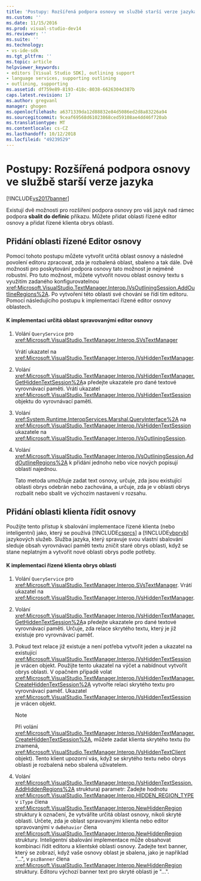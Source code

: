 ```yaml
---
title: 'Postupy: Rozšířená podpora osnovy ve službě starší verze jazyka | Dokumentace Microsoftu'
ms.custom: ''
ms.date: 11/15/2016
ms.prod: visual-studio-dev14
ms.reviewer: ''
ms.suite: ''
ms.technology:
- vs-ide-sdk
ms.tgt_pltfrm: ''
ms.topic: article
helpviewer_keywords:
- editors [Visual Studio SDK], outlining support
- language services, supporting outlining
- outlining, supporting
ms.assetid: df759e89-8193-418c-8038-6626304d387b
caps.latest.revision: 17
ms.author: gregvanl
manager: ghogen
ms.openlocfilehash: a6371339da12d88832e84d5086ed2d8a83226a94
ms.sourcegitcommit: 9ceaf69568d61023868ced59108ae4dd46f720ab
ms.translationtype: MT
ms.contentlocale: cs-CZ
ms.lasthandoff: 10/12/2018
ms.locfileid: "49239529"
---
```

# <a name="how-to-provide-expanded-outlining-support-in-a-legacy-language-service"></a>Postupy: Rozšířená podpora osnovy ve službě starší verze jazyka
[!INCLUDE[vs2017banner](../../includes/vs2017banner.md)]

Existují dvě možnosti pro rozšíření podpora osnovy pro váš jazyk nad rámec podpora **sbalit do definic** příkazu. Můžete přidat oblasti řízené editor osnovy a přidat řízené klienta obrys oblasti.  
  
## <a name="adding-editor-controlled-outline-regions"></a>Přidání oblasti řízené Editor osnovy  
 Pomocí tohoto postupu můžete vytvořit určitá oblast osnovy a následné povolení editoru zpracovat, zda je rozbalená oblast, sbaleno a tak dále. Dvě možnosti pro poskytování podpora osnovy tato možnost je nejméně robustní. Pro tuto možnost, můžete vytvořit novou oblast osnovy textu s využitím zadaného konfigurovatelnou <xref:Microsoft.VisualStudio.TextManager.Interop.IVsOutliningSession.AddOutlineRegions%2A>. Po vytvoření této oblasti své chování se řídí tím editoru. Pomocí následujícího postupu k implementaci řízené editor osnovy oblastech.  
  
#### <a name="to-implement-an-editor-controlled-outline-region"></a>K implementaci určitá oblast spravovanými editor osnovy  
  
1.  Volání `QueryService` pro <xref:Microsoft.VisualStudio.TextManager.Interop.SVsTextManager>  
  
     Vrátí ukazatel na <xref:Microsoft.VisualStudio.TextManager.Interop.IVsHiddenTextManager>.  
  
2.  Volání <xref:Microsoft.VisualStudio.TextManager.Interop.IVsHiddenTextManager.GetHiddenTextSession%2A>a předejte ukazatele pro dané textové vyrovnávací paměti. Vrátí ukazatel <xref:Microsoft.VisualStudio.TextManager.Interop.IVsHiddenTextSession> objektu do vyrovnávací paměti.  
  
3.  Volání <xref:System.Runtime.InteropServices.Marshal.QueryInterface%2A> na <xref:Microsoft.VisualStudio.TextManager.Interop.IVsHiddenTextSession> ukazatele na <xref:Microsoft.VisualStudio.TextManager.Interop.IVsOutliningSession>.  
  
4.  Volání <xref:Microsoft.VisualStudio.TextManager.Interop.IVsOutliningSession.AddOutlineRegions%2A> k přidání jednoho nebo více nových popisují oblastí najednou.  
  
     Tato metoda umožňuje zadat text osnovy, určuje, zda jsou existující oblasti obrys odebrán nebo zachována, a určuje, zda je v oblasti obrys rozbalit nebo sbalit ve výchozím nastavení v rozsahu.  
  
## <a name="adding-client-controlled-outline-regions"></a>Přidání oblasti klienta řídit osnovy  
 Použijte tento přístup k sbalování implementace řízené klienta (nebo inteligentní) jako, který se používá [!INCLUDE[csprcs](../../includes/csprcs-md.md)] a [!INCLUDE[vbprvb](../../includes/vbprvb-md.md)] jazykových služeb. Služba jazyka, který spravuje svou vlastní sbalování sleduje obsah vyrovnávací paměti textu zničit staré obrys oblasti, když se stane neplatným a vytvořit nové oblasti obrys podle potřeby.  
  
#### <a name="to-implement-a-client-controlled-outline-region"></a>K implementaci řízené klienta obrys oblasti  
  
1.  Volání `QueryService` pro <xref:Microsoft.VisualStudio.TextManager.Interop.SVsTextManager>. Vrátí ukazatel na <xref:Microsoft.VisualStudio.TextManager.Interop.IVsHiddenTextManager>.  
  
2.  Volání <xref:Microsoft.VisualStudio.TextManager.Interop.IVsHiddenTextManager.GetHiddenTextSession%2A>a předejte ukazatele pro dané textové vyrovnávací paměti. Určuje, zda relace skrytého textu, který je již existuje pro vyrovnávací paměť.  
  
3.  Pokud text relace již existuje a není potřeba vytvořit jeden a ukazatel na existující <xref:Microsoft.VisualStudio.TextManager.Interop.IVsHiddenTextSession> je vrácen objekt. Použijte tento ukazatel na výčet a nabídnout vytvořit obrys oblasti. V opačném případě volat <xref:Microsoft.VisualStudio.TextManager.Interop.IVsHiddenTextManager.CreateHiddenTextSession%2A> vytvořte relaci skrytého textu pro vyrovnávací paměť. Ukazatel <xref:Microsoft.VisualStudio.TextManager.Interop.IVsHiddenTextSession> je vrácen objekt.  
  
    > [!NOTE]
    >  Při volání <xref:Microsoft.VisualStudio.TextManager.Interop.IVsHiddenTextManager.CreateHiddenTextSession%2A>, můžete zadat klienta skrytého textu (to znamená, <xref:Microsoft.VisualStudio.TextManager.Interop.IVsHiddenTextClient> objekt). Tento klient upozorní vás, když se skrytého textu nebo obrys oblasti je rozbalená nebo sbalená uživatelem.  
  
4.  Volání <xref:Microsoft.VisualStudio.TextManager.Interop.IVsHiddenTextSession.AddHiddenRegions%2A> struktura) parametr: Zadejte hodnotu <xref:Microsoft.VisualStudio.TextManager.Interop.HIDDEN_REGION_TYPE> v `iType` člena <xref:Microsoft.VisualStudio.TextManager.Interop.NewHiddenRegion> struktury k označení, že vytváříte určitá oblast osnovy, nikoli skryté oblasti. Určete, zda je oblast spravovanými klienta nebo editor spravovanými v `dwBehavior` člena <xref:Microsoft.VisualStudio.TextManager.Interop.NewHiddenRegion> struktury. Inteligentní sbalování implementace může obsahovat kombinaci řídit editoru a klientské oblasti osnovy. Zadejte text banner, který se zobrazí, když vaše osnovy oblast je sbalena, jako je například "...", v `pszBanner` člena <xref:Microsoft.VisualStudio.TextManager.Interop.NewHiddenRegion> struktury. Editoru výchozí banner text pro skryté oblasti je "...".

